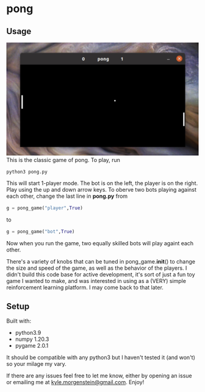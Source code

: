 # pong

## Usage

![game play](pong.jpg)
This is the classic game of pong. To play, run

```
python3 pong.py
```

This will start 1-player mode. The bot is on the left, the player is on the right. Play using the up and down arrow keys. To oberve two bots playing against each other, change the last line in **pong.py** from

```python
g = pong_game("player",True)
```

to

```python
g = pong_game("bot",True)
```

Now when you run the game, two equally skilled bots will play againt each other. 

There's a variety of knobs that can be tuned in pong_game.__init__() to change the size and speed of the game, as well as the behavior of the players. I didn't build this code base for active development, it's sort of just a fun toy game I wanted to make, and was interested in using as a (VERY) simple reinforcement learning platform. I may come back to that later. 

## Setup
Built with:
* python3.9
* numpy 1.20.3
* pygame 2.0.1

It should be compatible with any python3 but I haven't tested it (and won't) so your milage my vary. 

If there are any issues feel free to let me know, either by opening an issue or emailing me at kyle.morgenstein@gmail.com. Enjoy!
